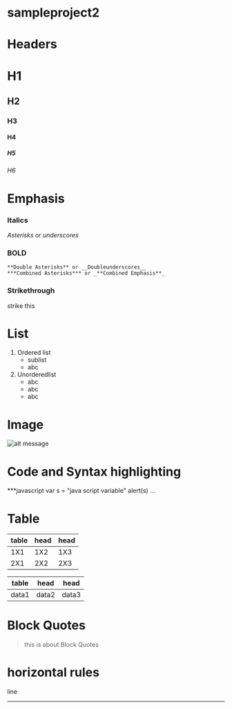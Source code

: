 # sampleproject2
# Headers
# H1
## H2
### H3
#### H4
##### H5
###### H6

# Emphasis
### Italics
*Asterisks* or _underscores_
### BOLD
    **Double Asterisks** or __Doubleunderscores__
    ***Combined Asterisks*** or _**Combined Emphasis**_
### Strikethrough
   strike this
# List
1. Ordered list
      - sublist
      - abc
2. Unorderedlist
     * abc
     - abc
     + abc
# Image
![alt message](https://www.google.com/url?sa=i&url=https%3A%2F%2Fgithub.com%2Flogos&psig=AOvVaw0LrV9byE-BSPtr0S0YjXNV&ust=1611988148734000&source=images&cd=vfe&ved=0CAIQjRxqFwoTCNDV6_vBwO4CFQAAAAAdAAAAABAD)
# Code and Syntax highlighting
***javascript
var s = "java script variable"
alert(s)
...
# Table
| table | head | head |
|----|----|----|
| 1X1 | 1X2 | 1X3 |
| 2X1 | 2X2 | 2X3 |

table | head | head
-----|----|-----
data1 | data2 | data3

# Block Quotes

> this is about Block Quotes

# horizontal rules
line
*****
